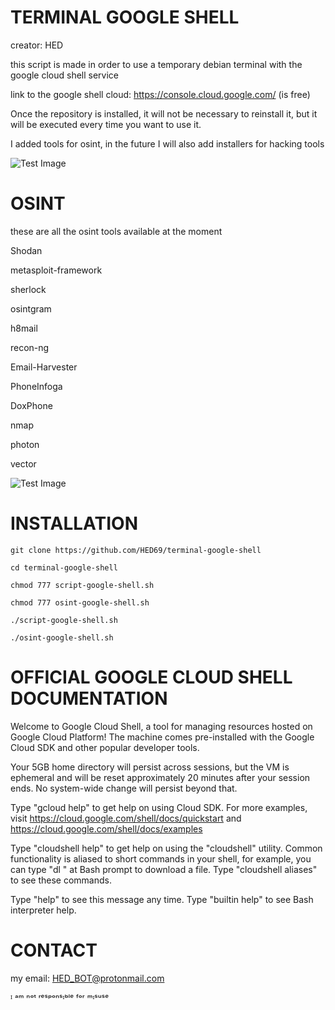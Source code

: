 # TERMINAL GOOGLE SHELL
creator: HED

this script is made in order to use a temporary debian terminal with the google cloud shell service

link to the google shell cloud: https://console.cloud.google.com/ (is free)

Once the repository is installed, it will not be necessary to reinstall it, but it will be executed every time you want to use it.

I added tools for osint, in the future I will also add installers for hacking tools


![Test Image](https://media.discordapp.net/attachments/906088924693286962/1042052294390333500/Screenshot_2022-11-15_13.22.31.png?width=899&height=478)

# OSINT
these are all the osint tools available at the moment

Shodan

metasploit-framework

sherlock

osintgram

h8mail

recon-ng

Email-Harvester

PhoneInfoga

DoxPhone

nmap

photon

vector

![Test Image](https://media.discordapp.net/attachments/1033030029858312312/1042463936332701897/Screenshot_2022-11-16_16.33.24.png)

# INSTALLATION
```
git clone https://github.com/HED69/terminal-google-shell
```
```
cd terminal-google-shell
```
```
chmod 777 script-google-shell.sh
```
```
chmod 777 osint-google-shell.sh
```
```
./script-google-shell.sh
```
```
./osint-google-shell.sh
```

# OFFICIAL GOOGLE CLOUD SHELL DOCUMENTATION


Welcome to Google Cloud Shell, a tool for managing resources hosted on Google Cloud Platform!
The machine comes pre-installed with the Google Cloud SDK and other popular developer tools.

Your 5GB home directory will persist across sessions, but the VM is ephemeral and will be reset
approximately 20 minutes after your session ends. No system-wide change will persist beyond that.

Type "gcloud help" to get help on using Cloud SDK. For more examples, visit
https://cloud.google.com/shell/docs/quickstart and https://cloud.google.com/shell/docs/examples

Type "cloudshell help" to get help on using the "cloudshell" utility.  Common functionality is
aliased to short commands in your shell, for example, you can type "dl <filename>" at Bash prompt to
download a file. Type "cloudshell aliases" to see these commands.

Type "help" to see this message any time. Type "builtin help" to see Bash interpreter help.



# CONTACT
my email: HED_BOT@protonmail.com




ᴵ ᵃᵐ ⁿᵒᵗ ʳᵉˢᵖᵒⁿˢᶦᵇˡᵉ ᶠᵒʳ ᵐᶦˢᵘˢᵉ
